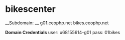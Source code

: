 bikescenter
===========

__Subdomain: __
g01.ceophp.net
bikes.ceophp.net

__Domain Credentials__
user: u68155614-g01
pass: 01bikes
